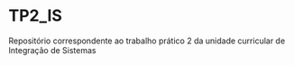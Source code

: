 # TP2_IS
Repositório correspondente ao trabalho prático 2 da unidade curricular de Integração de Sistemas
